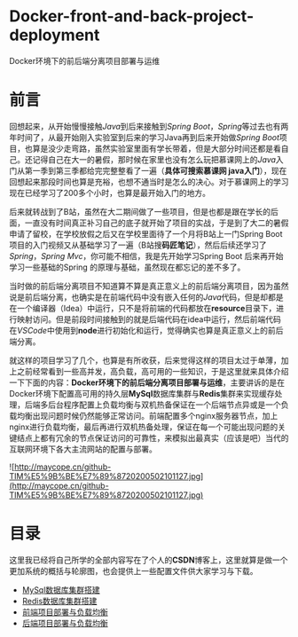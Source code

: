 # Docker-front-and-back-project-deployment
Docker环境下的前后端分离项目部署与运维

# 前言

回想起来，从开始慢慢接触*Java*到后来接触到*Spring Boot*，*Spring*等过去也有两年时间了，从最开始刚入实验室到后来的学习Java再到后来开始做*Spring Boot*项目，也算是没少走弯路，虽然实验室里面有学长带着，但是大部分时间还都是看自己。还记得自己在大一的暑假，那时候在家里也没有怎么玩把慕课网上的*Java*入门从第一季到第三季都给完完整整看了一遍（**具体可搜索慕课网 java入门**），现在回想起来那段时间也算是充裕，也想不通当时是怎么的决心。对于慕课网上的学习现在已经学习了200多个小时，也算是最开始入门的地方。

后来就转战到了B站，虽然在大二期间做了一些项目，但是也都是跟在学长的后面，一直没有时间真正补习自己的底子就开始了项目的实战，于是到了大二的暑假申请了留校，在学校放假之后又在学校里面待了一个月将B站上一门Spring Boot项目的入门视频又从基础学习了一遍（B站搜**码匠笔记**），然后后续还学习了*Spring*，*Spring Mvc*，你可能不相信，我是先开始学习Spring Boot 后来再开始学习一些基础的Spring 的原理与基础，虽然现在都忘记的差不多了。

当时做的前后端分离项目不知道算不算是真正意义上的前后端分离项目，因为虽然说是前后端分离，也确实是在前端代码中没有嵌入任何的*Java*代码，但是却都是在一个编译器（Idea）中运行，只不是将前端的代码都放在**resource**目录下，进行映射访问。但是前段时间接触到的就是后端代码在idea中运行，然后前端代码在*VSCode*中使用到**node**进行初始化和运行，觉得确实也算是真正意义上的前后端分离。

就这样的项目学习了几个，也算是有所收获，后来觉得这样的项目太过于单薄，加上之前经常看到一些高并发，高负载，高可用的一些知识，于是这里就来具体介绍一下下面的内容：**Docker环境下的前后端分离项目部署与运维**，主要讲诉的是在Docker环境下配置高可用的持久层**MySql**数据库集群与**Redis**集群来实现缓存处理，后端多后台程序配置上负载均衡与双机热备保证在一个后端节点异或是一个负载均衡出现问题时候仍然能够正常访问。前端配置多个nginx服务器节点，加上nginx进行负载均衡，最后再进行双机热备处理，保证在每一个可能出现问题的关键结点上都有冗余的节点保证访问的可靠性，来模拟出最真实（应该是吧）当代的互联网环境下各大主流网站的配置与部署。

![http://maycope.cn/github-TIM%E5%9B%BE%E7%89%8720200502101127.jpg](http://maycope.cn/github-TIM%E5%9B%BE%E7%89%8720200502101127.jpg)

# 目录

这里我已经将自己所学的全部内容写在了个人的**CSDN**博客上，这里就算是做一个更加系统的概括与轮廓图，也会提供上一些配置文件供大家学习与下载。

* [MySql数据库集群搭建](https://github.com/maycope/Docker-front-and-back-project-deployment-/blob/master/%E6%95%B4%E4%BD%93%E6%80%A7%E6%A6%82%E8%BF%B0/MySql%E6%95%B0%E6%8D%AE%E5%BA%93%E9%9B%86%E7%BE%A4.md)
* [Redis数据库集群搭建](https://github.com/maycope/Docker-front-and-back-project-deployment-/blob/master/%E6%95%B4%E4%BD%93%E6%80%A7%E6%A6%82%E8%BF%B0/Redis%E9%9B%86%E7%BE%A4%E6%90%AD%E5%BB%BA.md)
* [前端项目部署与负载均衡](https://github.com/maycope/Docker-front-and-back-project-deployment-/blob/master/%E6%95%B4%E4%BD%93%E6%80%A7%E6%A6%82%E8%BF%B0/%E5%89%8D%E7%AB%AF%E9%A1%B9%E7%9B%AE%E9%83%A8%E7%BD%B2%E4%B8%8E%E8%B4%9F%E8%BD%BD%E5%9D%87%E8%A1%A1.md)
* [后端项目部署与负载均衡](https://github.com/maycope/Docker-front-and-back-project-deployment-/blob/master/%E6%95%B4%E4%BD%93%E6%80%A7%E6%A6%82%E8%BF%B0/%E5%90%8E%E7%AB%AF%E9%A1%B9%E7%9B%AE%E9%83%A8%E7%BD%B2%E4%B8%8E%E8%B4%9F%E8%BD%BD%E5%9D%87%E8%A1%A1.md)


